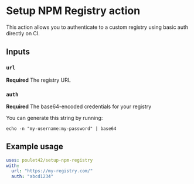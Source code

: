 # Setup NPM Registry action

This action allows you to authenticate to a custom registry using basic auth directly on CI.

## Inputs

### `url`

**Required** The registry URL

### `auth`

**Required** The base64-encoded credentials for your registry

You can generate this string by running:

```
echo -n "my-username:my-password" | base64
```

## Example usage

```yaml
uses: poulet42/setup-npm-registry
with:
  url: "https://my-registry.com/"
  auth: "abcd1234"
```
